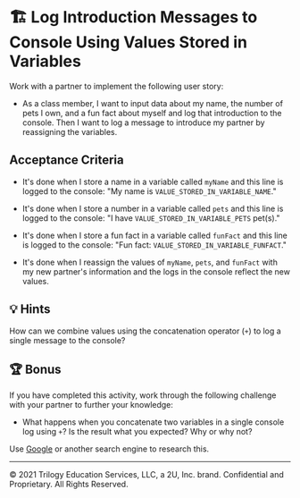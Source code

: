 # 🏗️ Log Introduction Messages to Console Using Values Stored in Variables 

Work with a partner to implement the following user story:

* As a class member, I want to input data about my name, the number of pets I own, and a fun fact about myself and log that introduction to the console. Then I want to log a message to introduce my partner by reassigning the variables.

## Acceptance Criteria

* It's done when I store a name in a variable called `myName` and this line is logged to the console: "My name is `VALUE_STORED_IN_VARIABLE_NAME`."

* It's done when I store a number in a variable called `pets` and this line is logged to the console: "I have `VALUE_STORED_IN_VARIABLE_PETS` pet(s)."

* It's done when I store a fun fact in a variable called `funFact` and this line is logged to the console: "Fun fact: `VALUE_STORED_IN_VARIABLE_FUNFACT`."

* It's done when I reassign the values of `myName`, `pets`, and `funFact` with my new partner's information and the logs in the console reflect the new values.

## 💡 Hints

How can we combine values using the concatenation operator (`+`) to log a single message to the console?

## 🏆 Bonus

If you have completed this activity, work through the following challenge with your partner to further your knowledge:

* What happens when you concatenate two variables in a single console log using `+`? Is the result what you expected? Why or why not? 

Use [Google](https://www.google.com) or another search engine to research this.

---

© 2021 Trilogy Education Services, LLC, a 2U, Inc. brand. Confidential and Proprietary. All Rights Reserved.